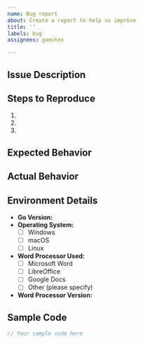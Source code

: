 ```yaml
---
name: Bug report
about: Create a report to help us improve
title: ''
labels: bug
assignees: gomutex

---
```


## Issue Description

<!-- Please provide a clear and concise description of what the issue is. -->

## Steps to Reproduce

<!--
Please provide a detailed step-by-step description of how to reproduce the issue. 
Include code snippets if possible.
-->

1. 
2. 
3. 

## Expected Behavior

<!-- Please describe what you expected to happen. -->

## Actual Behavior

<!-- Please describe what actually happened. -->

## Environment Details

<!-- Please provide details about your environment. -->

- **Go Version:** 
- **Operating System:**
  - [ ] Windows
  - [ ] macOS
  - [ ] Linux
- **Word Processor Used:** 
  - [ ] Microsoft Word
  - [ ] LibreOffice
  - [ ] Google Docs
  - [ ] Other (please specify)
- **Word Processor Version:**

## Sample Code

<!--
If applicable, add sample code that can help in reproducing the issue. 
-->

```go
// Your sample code here
